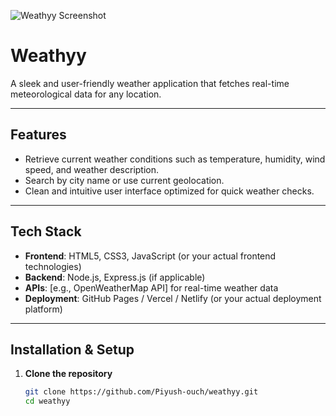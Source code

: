 ![Weathyy Screenshot](frontend/pubic/image.png)

# Weathyy

A sleek and user-friendly weather application that fetches real-time meteorological data for any location.

---

##  Features

- Retrieve current weather conditions such as temperature, humidity, wind speed, and weather description.
- Search by city name or use current geolocation.
- Clean and intuitive user interface optimized for quick weather checks.

---

##  Tech Stack

- **Frontend**: HTML5, CSS3, JavaScript (or your actual frontend technologies)
- **Backend**: Node.js, Express.js (if applicable)
- **APIs**: [e.g., OpenWeatherMap API] for real-time weather data
- **Deployment**: GitHub Pages / Vercel / Netlify (or your actual deployment platform)

---

##  Installation & Setup

1. **Clone the repository**  
   ```bash
   git clone https://github.com/Piyush-ouch/weathyy.git
   cd weathyy
